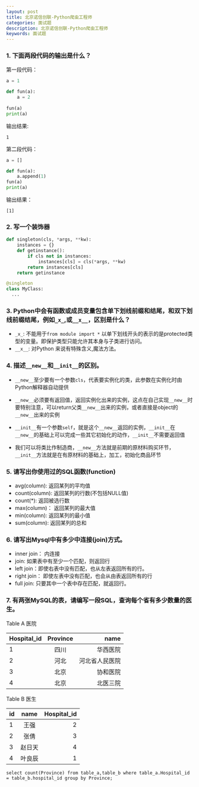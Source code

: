 ```yaml
---
layout: post
title: 北京诺信创联-Python爬虫工程师
categories: 面试题
description: 北京诺信创联-Python爬虫工程师
keywords: 面试题
---
```


### 1. 下面两段代码的输出是什么？
第一段代码：

```python
a = 1

def fun(a):
    a = 2
	
fun(a)
print(a)
```
输出结果:
```
1
```

第二段代码：
```python
a = []

def fun(a):
    a.append(1)
fun(a)
print(a)
```

输出结果：

```
[1]
```
### 2. 写一个装饰器
```python
def singleton(cls, *args, **kw):
    instances = {}
    def getinstance():
        if cls not in instances:
            instances[cls] = cls(*args, **kw)
        return instances[cls]
    return getinstance

@singleton
class MyClass:
  ...
```

### 3. Python中会有函数或成员变量包含单下划线前缀和结尾，和双下划线前缀结尾，例如```_x_```,或```__x__```，区别是什么？
- ```_x_```: 不能用于```from module import *``` 以单下划线开头的表示的是protected类型的变量。即保护类型只能允许其本身与子类进行访问。
- ```__x__```: 对Python 来说有特殊含义,魔法方法。

### 4. 描述```__new__```和``__init__``的区别。

- ``__new__``至少要有一个参数``cls``，代表要实例化的类，此参数在实例化时由Python解释器自动提供

- ``__new__``必须要有返回值，返回实例化出来的实例，这点在自己实现``__new__``时要特别注意，可以return父类``__new__``出来的实例，或者直接是object的``__new__``出来的实例

- ``__init__``有一个参数``self``，就是这个``__new__``返回的实例，``__init__``在``__new__``的基础上可以完成一些其它初始化的动作，``__init__``不需要返回值

- 我们可以将类比作制造商，``__new__``方法就是前期的原材料购买环节，``__init__``方法就是在有原材料的基础上，加工，初始化商品环节

### 5. 请写出你使用过的SQL函数(function)

- avg(column): 返回某列的平均值
- count(column): 返回某列的行数(不包括NULL值)
- count(*): 返回被选行数
- max(column)： 返回某列的最大值
- min(column):  返回某列的最小值
- sum(column):  返回某列的总和

### 6. 请写出Mysql中有多少中连接(join)方式。

- inner join： 内连接
- join: 如果表中有至少一个匹配，则返回行
- left join：即使右表中没有匹配，也从左表返回所有的行。
- right join： 即使左表中没有匹配，也会从由表返回所有的行
- full join: 只要其中一个表中存在匹配，就返回行。

### 7. 有两张MySQL的表，请编写一段SQL，查询每个省有多少数量的医生。

Table A 医院

| Hospital_id| Province | name | 
| - | :-: | -: | 
|1 |四川 | 华西医院 |
|2 |河北 | 河北省人民医院|
|3 |北京 | 协和医院|
|4 |北京 | 北医三院|

Table B 医生

| id | name| Hospital_id | 
| - | :-: | -: | 
|1 |王强 | 2|
|2 |张倩 | 3|
|3 |赵日天 | 4|
|4 |叶良辰 | 1|

```
select count(Province) from table_a,table_b where table_a.Hospital_id = table_b.hospital_id group by Province; 
```
